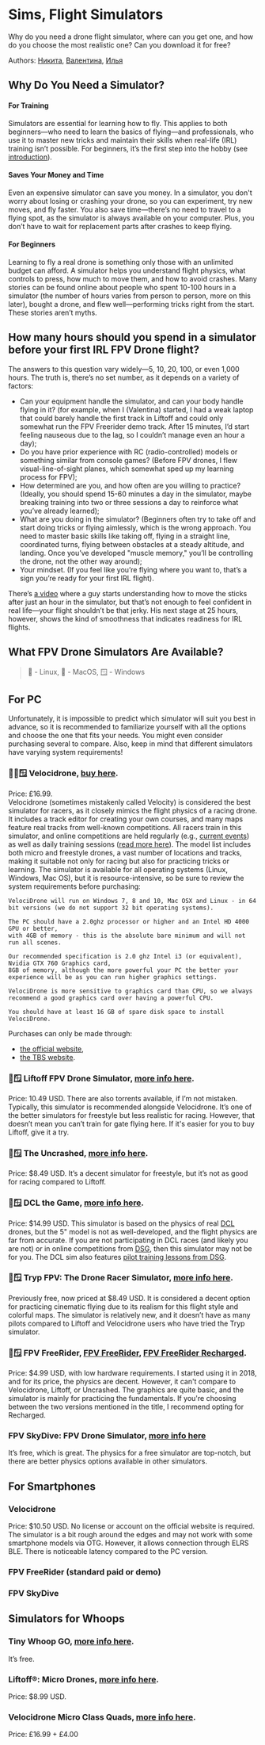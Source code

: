# Sims, Flight Simulators

Why do you need a drone flight simulator, where can you get one, and how do you choose the most realistic one? Can you download it for free?

Authors: [Никита](https://github.com/suput), [Валентина](https://github.com/ikherty), [Илья](https://t.me/uncleDX)

## Why Do You Need a Simulator?

#### For Training

Simulators are essential for learning how to fly. This applies to both beginners—who need to learn the basics of flying—and professionals, who use it to master new tricks and maintain their skills when real-life (IRL) training isn’t possible. For beginners, it’s the first step into the hobby (see [introduction](https://propwashservice.com/en/intro/beginning#how-much-does-it-cost)).

#### Saves Your Money and Time

Even an expensive simulator can save you money. In a simulator, you don't worry about losing or crashing your drone, so you can experiment, try new moves, and fly faster. You also save time—there’s no need to travel to a flying spot, as the simulator is always available on your computer. Plus, you don’t have to wait for replacement parts after crashes to keep flying.

#### For Beginners

Learning to fly a real drone is something only those with an unlimited budget can afford. A simulator helps you understand flight physics, what controls to press, how much to move them, and how to avoid crashes. Many stories can be found online about people who spent 10-100 hours in a simulator (the number of hours varies from person to person, more on this later), bought a drone, and flew well—performing tricks right from the start. These stories aren’t myths.

## How many hours should you spend in a simulator before your first IRL FPV Drone flight?

The answers to this question vary widely—5, 10, 20, 100, or even 1,000 hours. The truth is, there’s no set number, as it depends on a variety of factors:

- Can your equipment handle the simulator, and can your body handle flying in it? (for example, when I (Valentina) started, I had a weak laptop that could barely handle the first track in Liftoff and could only somewhat run the FPV Freerider demo track. After 15 minutes, I’d start feeling nauseous due to the lag, so I couldn’t manage even an hour a day);
- Do you have prior experience with RC (radio-controlled) models or something similar from console games? (Before FPV drones, I flew visual-line-of-sight planes, which somewhat sped up my learning process for FPV);
- How determined are you, and how often are you willing to practice? (Ideally, you should spend 15-60 minutes a day in the simulator, maybe breaking training into two or three sessions a day to reinforce what you’ve already learned);
- What are you doing in the simulator? (Beginners often try to take off and start doing tricks or flying aimlessly, which is the wrong approach. You need to master basic skills like taking off, flying in a straight line, coordinated turns, flying between obstacles at a steady altitude, and landing. Once you’ve developed "muscle memory," you’ll be controlling the drone, not the other way around);
- Your mindset. (If you feel like you’re flying where you want to, that’s a sign you’re ready for your first IRL flight).

There’s [a video](https://youtu.be/F8kNLYu5qDs) where a guy starts understanding how to move the sticks after just an hour in the simulator, but that’s not enough to feel confident in real life—your flight shouldn’t be that jerky. His next stage at 25 hours, however, shows the kind of smoothness that indicates readiness for IRL flights.

## What FPV Drone Simulators Are Available?

> 🐧 - Linux,
> 🍏 - MacOS,
> 🪟 - Windows

## For PC

Unfortunately, it is impossible to predict which simulator will suit you best in advance, so it is recommended to familiarize yourself with all the options and choose the one that fits your needs. You might even consider purchasing several to compare. Also, keep in mind that different simulators have varying system requirements!

### 🐧🍏🪟 Velocidrone, [buy here](https://www.velocidrone.com/shop).

Price: £16.99.  
Velocidrone (sometimes mistakenly called Velocity) is considered the best simulator for racers, as it closely mimics the flight physics of a racing drone. It includes a track editor for creating your own courses, and many maps feature real tracks from well-known competitions. All racers train in this simulator, and online competitions are held regularly (e.g., [current events](https://t.me/velocidrone_battle)) as well as daily training sessions ([read more here](https://vdt.the23.ru/?help)). The model list includes both micro and freestyle drones, a vast number of locations and tracks, making it suitable not only for racing but also for practicing tricks or learning. The simulator is available for all operating systems (Linux, Windows, Mac OS), but it is resource-intensive, so be sure to review the system requirements before purchasing:

```
VelociDrone will run on Windows 7, 8 and 10, Mac OSX and Linux - in 64 bit versions (we do not support 32 bit operating systems).

The PC should have a 2.0ghz processor or higher and an Intel HD 4000 GPU or better,
with 4GB of memory - this is the absolute bare minimum and will not run all scenes.

Our recommended specification is 2.0 ghz Intel i3 (or equivalent), Nvidia GTX 760 Graphics card,
8GB of memory, although the more powerful your PC the better your experience will be as you can run higher graphics settings.

VelociDrone is more sensitive to graphics card than CPU, so we always recommend a good graphics card over having a powerful CPU.

You should have at least 16 GB of spare disk space to install VelociDrone.
```

Purchases can only be made through:

- [the official website](https://www.velocidrone.com/shop),
- [the TBS website](https://www.team-blacksheep.com/simulator).

### 🍏🪟 Liftoff FPV Drone Simulator, [more info here](https://store.steampowered.com/app/410340/Liftoff_FPV_Drone_Racing/).

Price: 10.49 USD. There are also torrents available, if I’m not mistaken. Typically, this simulator is recommended alongside Velocidrone. It’s one of the better simulators for freestyle but less realistic for racing. However, that doesn’t mean you can’t train for gate flying here. If it's easier for you to buy Liftoff, give it a try.

### 🍏🪟 The Uncrashed, [more info here](https://store.steampowered.com/app/1682970/Uncrashed__FPV_Drone_Simulator/).

Price: $8.49 USD. It’s a decent simulator for freestyle, but it’s not as good for racing compared to Liftoff.

### 🍏🪟 DCL the Game, [more info here](https://store.steampowered.com/app/964570/DCL__The_Game/).

Price: $14.99 USD. This simulator is based on the physics of real [DCL](https://dcl.aero/) drones, but the 5" model is not as well-developed, and the flight physics are far from accurate. If you are not participating in DCL races (and likely you are not) or in online competitions from [DSG](https://dronesportsglobal.ru/), then this simulator may not be for you. The DCL sim also features [pilot training lessons from DSG](https://www.youtube.com/watch?v=ZZotXvbVEkI&list=PLwy7zFO7fCeM6rZilz3DlQ7kHs7HjhpYg&index=6).

### 🍏🪟 Tryp FPV: The Drone Racer Simulator, [more info here](https://store.steampowered.com/app/1881200/TRYP_FPV__The_Drone_Racer_Simulator/).

Previously free, now priced at $8.49 USD. It is considered a decent option for practicing cinematic flying due to its realism for this flight style and colorful maps. The simulator is relatively new, and it doesn’t have as many pilots compared to Liftoff and Velocidrone users who have tried the Tryp simulator.

### 🍏🪟 FPV FreeRider, [FPV FreeRider](https://store.steampowered.com/app/854250/FPV_Freerider/), [FPV FreeRider Recharged](https://store.steampowered.com/app/813530/FPV_Freerider_Recharged/).

Price: $4.99 USD, with low hardware requirements. I started using it in 2018, and for its price, the physics are decent. However, it can't compare to Velocidrone, Liftoff, or Uncrashed. The graphics are quite basic, and the simulator is mainly for practicing the fundamentals. If you're choosing between the two versions mentioned in the title, I recommend opting for Recharged.

### FPV SkyDive: FPV Drone Simulator, [more info here](https://store.steampowered.com/app/1278060/FPVSkyDive__FPV_Drone_Racing__Freestyle_Simulator/)

It’s free, which is great. The physics for a free simulator are top-notch, but there are better physics options available in other simulators.

## For Smartphones

### Velocidrone

Price: $10.50 USD. No license or account on the official website is required. The simulator is a bit rough around the edges and may not work with some smartphone models via OTG. However, it allows connection through ELRS BLE. There is noticeable latency compared to the PC version.

### FPV FreeRider (standard paid or demo)

### FPV SkyDive

## Simulators for Whoops

### Tiny Whoop GO, [more info here](https://www.tinywhoopclubnetwork.com/twgo).

It’s free.

### Liftoff®: Micro Drones, [more info here](https://store.steampowered.com/app/1432320/Liftoff_Micro_Drones/).

Price: $8.99 USD.

### Velocidrone Micro Class Quads, [more info here](https://www.velocidrone.com/shop).

Price: £16.99 + £4.00

[comment]: <> (## Events in Simulators)
